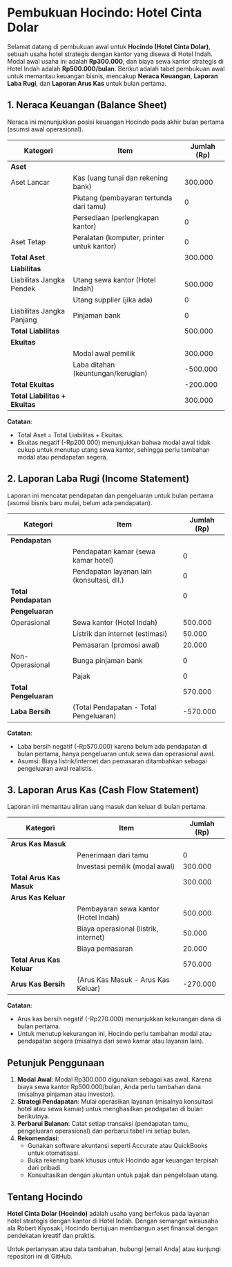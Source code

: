# Pembukuan Hocindo: Hotel Cinta Dolar

Selamat datang di pembukuan awal untuk **Hocindo (Hotel Cinta Dolar)**, sebuah usaha hotel strategis dengan kantor yang disewa di Hotel Indah. Modal awal usaha ini adalah **Rp300.000**, dan biaya sewa kantor strategis di Hotel Indah adalah **Rp500.000/bulan**. Berikut adalah tabel pembukuan awal untuk memantau keuangan bisnis, mencakup **Neraca Keuangan**, **Laporan Laba Rugi**, dan **Laporan Arus Kas** untuk bulan pertama.

## 1. Neraca Keuangan (Balance Sheet)
Neraca ini menunjukkan posisi keuangan Hocindo pada akhir bulan pertama (asumsi awal operasional).

| Kategori                  | Item                                      | Jumlah (Rp)       |
|---------------------------|-------------------------------------------|-------------------|
| **Aset**                  |                                           |                   |
| Aset Lancar               | Kas (uang tunai dan rekening bank)        | 300.000           |
|                           | Piutang (pembayaran tertunda dari tamu)   | 0                 |
|                           | Persediaan (perlengkapan kantor)          | 0                 |
| Aset Tetap                | Peralatan (komputer, printer untuk kantor)| 0                 |
| **Total Aset**            |                                           | 300.000           |
| **Liabilitas**            |                                           |                   |
| Liabilitas Jangka Pendek  | Utang sewa kantor (Hotel Indah)           | 500.000           |
|                           | Utang supplier (jika ada)                 | 0                 |
| Liabilitas Jangka Panjang | Pinjaman bank                             | 0                 |
| **Total Liabilitas**      |                                           | 500.000           |
| **Ekuitas**               |                                           |                   |
|                           | Modal awal pemilik                        | 300.000           |
|                           | Laba ditahan (keuntungan/kerugian)        | -500.000          |
| **Total Ekuitas**         |                                           | -200.000          |
| **Total Liabilitas + Ekuitas** |                                   | 300.000           |

**Catatan**: 
- Total Aset = Total Liabilitas + Ekuitas. 
- Ekuitas negatif (-Rp200.000) menunjukkan bahwa modal awal tidak cukup untuk menutup utang sewa kantor, sehingga perlu tambahan modal atau pendapatan segera.

## 2. Laporan Laba Rugi (Income Statement)
Laporan ini mencatat pendapatan dan pengeluaran untuk bulan pertama (asumsi bisnis baru mulai, belum ada pendapatan).

| Kategori                  | Item                                      | Jumlah (Rp)       |
|---------------------------|-------------------------------------------|-------------------|
| **Pendapatan**            |                                           |                   |
|                           | Pendapatan kamar (sewa kamar hotel)       | 0                 |
|                           | Pendapatan layanan lain (konsultasi, dll.)| 0                 |
| **Total Pendapatan**      |                                           | 0                 |
| **Pengeluaran**           |                                           |                   |
| Operasional               | Sewa kantor (Hotel Indah)                 | 500.000           |
|                           | Listrik dan internet (estimasi)           | 50.000            |
|                           | Pemasaran (promosi awal)                  | 20.000            |
| Non-Operasional           | Bunga pinjaman bank                       | 0                 |
|                           | Pajak                                     | 0                 |
| **Total Pengeluaran**     |                                           | 570.000           |
| **Laba Bersih**           | (Total Pendapatan - Total Pengeluaran)    | -570.000          |

**Catatan**: 
- Laba bersih negatif (-Rp570.000) karena belum ada pendapatan di bulan pertama, hanya pengeluaran untuk sewa dan operasional awal.
- Asumsi: Biaya listrik/internet dan pemasaran ditambahkan sebagai pengeluaran awal realistis.

## 3. Laporan Arus Kas (Cash Flow Statement)
Laporan ini memantau aliran uang masuk dan keluar di bulan pertama.

| Kategori                  | Item                                      | Jumlah (Rp)       |
|---------------------------|-------------------------------------------|-------------------|
| **Arus Kas Masuk**        |                                           |                   |
|                           | Penerimaan dari tamu                      | 0                 |
|                           | Investasi pemilik (modal awal)            | 300.000           |
| **Total Arus Kas Masuk**  |                                           | 300.000           |
| **Arus Kas Keluar**       |                                           |                   |
|                           | Pembayaran sewa kantor (Hotel Indah)      | 500.000           |
|                           | Biaya operasional (listrik, internet)     | 50.000            |
|                           | Biaya pemasaran                           | 20.000            |
| **Total Arus Kas Keluar** |                                           | 570.000           |
| **Arus Kas Bersih**       | (Arus Kas Masuk - Arus Kas Keluar)        | -270.000          |

**Catatan**: 
- Arus kas bersih negatif (-Rp270.000) menunjukkan kekurangan dana di bulan pertama.
- Untuk menutup kekurangan ini, Hocindo perlu tambahan modal atau pendapatan segera (misalnya dari sewa kamar atau layanan lain).

## Petunjuk Penggunaan
1. **Modal Awal**: Modal Rp300.000 digunakan sebagai kas awal. Karena biaya sewa kantor Rp500.000/bulan, Anda perlu tambahan dana (misalnya pinjaman atau investor).
2. **Strategi Pendapatan**: Mulai operasikan layanan (misalnya konsultasi hotel atau sewa kamar) untuk menghasilkan pendapatan di bulan berikutnya.
3. **Perbarui Bulanan**: Catat setiap transaksi (pendapatan tamu, pengeluaran operasional) dan perbarui tabel ini setiap bulan.
4. **Rekomendasi**:
   - Gunakan software akuntansi seperti Accurate atau QuickBooks untuk otomatisasi.
   - Buka rekening bank khusus untuk Hocindo agar keuangan terpisah dari pribadi.
   - Konsultasikan dengan akuntan untuk pajak dan pengelolaan utang.

## Tentang Hocindo
**Hotel Cinta Dolar (Hocindo)** adalah usaha yang berfokus pada layanan hotel strategis dengan kantor di Hotel Indah. Dengan semangat wirausaha ala Robert Kiyosaki, Hocindo bertujuan membangun aset finansial dengan pendekatan kreatif dan praktis.

Untuk pertanyaan atau data tambahan, hubungi [email Anda] atau kunjungi repositori ini di GitHub.
